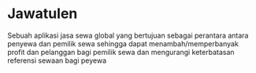# Jawatulen
Sebuah aplikasi jasa sewa global yang bertujuan sebagai perantara antara penyewa dan pemilik sewa sehingga dapat menambah/memperbanyak profit dan pelanggan bagi pemilik sewa dan mengurangi keterbatasan referensi sewaan bagi peyewa
